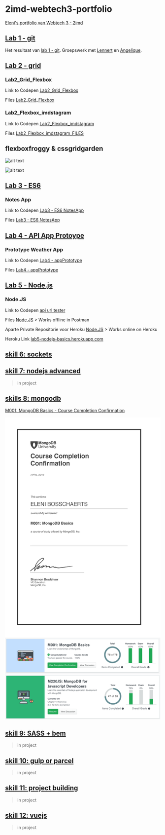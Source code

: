 # 2imd-webtech3-portfolio
[Eleni's portfolio van Webtech 3 - 2imd](https://github.com/Leni1803/2imd-webtech3-portfolio)


## [Lab 1 - git](https://github.com/Leni1803/2imd-webtech3-portfolio/tree/master/lab1%20-%20git)
Het resultaat van [lab 1 - git](https://github.com/lennertvk/2imd-webtech3-lab1).
Groepswerk met [Lennert](https://github.com/lennertvk) en [Angelique](https://github.com/abuijzen).

## [Lab 2 - grid](https://github.com/Leni1803/2imd-webtech3-portfolio/tree/master/lab2%20-%20grid)

### Lab2_Grid_Flexbox
Link to Codepen [Lab2_Grid_Flexbox](https://codepen.io/Eleni_1/pen/JzEbXp)

Files [Lab2_Grid_Flexbox](https://github.com/Leni1803/2imd-webtech3-portfolio/tree/master/lab2%20-%20grid/Lab2_cssgrid)

### Lab2_Flexbox_imdstagram 
Link to Codepen [Lab2_Flexbox_imdstagram](https://codepen.io/Eleni_1/pen/OqMxWz)

Files [Lab2_Flexbox_imdstagram_FILES](https://github.com/Leni1803/2imd-webtech3-portfolio/tree/master/lab2%20-%20grid/Lab2_IMDstagram_Flexbox)

## flexboxfroggy & cssgridgarden 

![alt text](https://github.com/Leni1803/2imd-webtech3-portfolio/blob/master/lab2%20-%20grid/1819_Webtech3_010319_GRID_FlexboxFroggy.png "FlexboxFroggy")

![alt text](https://github.com/Leni1803/2imd-webtech3-portfolio/blob/master/lab2%20-%20grid/1819_Webtech3_010319_GRID_GridGarden.png "GridGarden")

## [Lab 3 - ES6](https://github.com/EleniBosschaerts/2imd-webtech3-portfolio/tree/master/lab3%20-%20ES6)

### Notes App
Link to Codepen [Lab3 - ES6 NotesApp](https://codepen.io/Eleni_1/pen/Qovaja)

Files [Lab3 - ES6 NotesApp](https://github.com/EleniBosschaerts/2imd-webtech3-portfolio/tree/master/lab3%20-%20ES6/lab3-ES6_NotesApp)

## [Lab 4 - API App Protoype](https://github.com/EleniBosschaerts/2imd-webtech3-portfolio/tree/master/lab4%20-%20)

### Prototype Weather App
Link to Codepen [Lab4 - appPrototype](https://codepen.io/Eleni_1/pen/eXqEEj)

Files [Lab4 - appPrototype](https://github.com/EleniBosschaerts/2imd-webtech3-portfolio/tree/master/lab4%20-%20appPrototype/lab4_appPrototypeAPI)

## [Lab 5 - Node.js](https://github.com/EleniBosschaerts/2imd-webtech3-portfolio/tree/master/lab5%20-%20NodeJS)

### Node.JS
Link to Codepen [api url tester](https://codepen.io/Eleni_1/pen/KYKWBm)

Files [Node.JS](https://github.com/EleniBosschaerts/2imd-webtech3-portfolio/tree/master/lab5%20-%20NodeJS/NodeJSBasic) > Works offline in Postman

Aparte Private Repositorie voor Heroku [Node.JS](https://github.com/EleniBosschaerts/2imd-webtech3-portfolio_lab5-nodejs-basics) > Works online on Heroku

Heroku Link [lab5-nodejs-basics.herokuapp.com](https://lab5-nodejs-basics.herokuapp.com)


## [skill 6: sockets]()


## [skill 7: nodejs advanced]()
> in project 

## [skills 8: mongodb](https://github.com/EleniBosschaerts/2imd-webtech3-portfolio/tree/master/skills%208:%20mongodb)
[M001: MongoDB Basics - Course Completion Confirmation](http://university.mongodb.com/course_completion/78fe7c5d-f07a-4018-bd71-b3c5a822)

![alt text](https://github.com/EleniBosschaerts/2imd-webtech3-portfolio/blob/master/skills%208:%20mongodb/M001-CourseCompletionConfirmation_EleniBosschaerts.jpg "Course Completion Confirmation")
![alt text](https://github.com/EleniBosschaerts/2imd-webtech3-portfolio/blob/master/skills%208:%20mongodb/Schermafbeelding%202019-04-26%20om%2010.49.32.png "M001: MongoDB Basics")
![alt text](https://github.com/EleniBosschaerts/2imd-webtech3-portfolio/blob/master/skills%208:%20mongodb/Schermafbeelding%202019-04-26%20om%2010.49.47.png "M220JS voortgang")

## [skill 9: SASS + bem	]()
> in project 

## [skill 10: gulp or parcel]()
> in project 

## [skill 11: project building]()
> in project 

## [skill 12: vuejs]()
> in project


